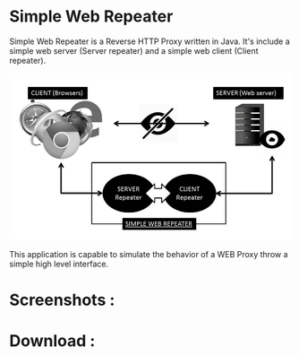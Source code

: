 # Simple Web Repeater

Simple Web Repeater is a Reverse HTTP Proxy written in Java. It's include a simple web server (Server repeater) and a simple web client (Client repeater).


![alt text](https://raw.githubusercontent.com/fkorteby/Simple-Web-Repeater/master/Web%20repeater.jpg?raw=true "Simple Web Repeater")

This application is capable to simulate the behavior of a WEB Proxy throw a simple high level interface. 

# Screenshots :


# Download :
